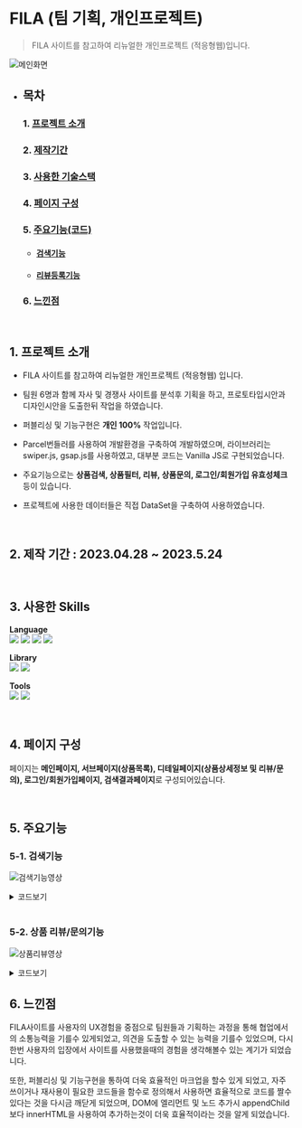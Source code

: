 # FILA (팀 기획, 개인프로젝트)
> FILA 사이트를 참고하여 리뉴얼한 개인프로젝트 (적응형웹)입니다.

![메인화면](https://github.com/Tae-Hyun98/FILA-project/assets/119056869/f7672f96-e27e-450e-871f-46681c279af7)  


- ## 목차  
  ### 1. [프로젝트 소개](#1-프로젝트-소개)
  ### 2. [제작기간](#2-제작-기간--20230428--2023524)
  ### 3. [사용한 기술스택](#3-사용한-skills)
  ### 4. [페이지 구성](#4-페이지-구성-1)
  ### 5. [주요기능(코드)](#5-주요기능)  
     - #### [검색기능](#5-1-검색기능)  
     - #### [리뷰등록기능](#5-2-상품-리뷰문의기능)  
  ### 6. [느낀점](#6-느낀점-1)


<br/> 

## 1. 프로젝트 소개
- FILA 사이트를 참고하여 리뉴얼한 개인프로젝트 (적응형웹) 입니다.

- 팀원 6명과 함께 자사 및 경쟁사 사이트를 분석후 기획을 하고, 프로토타입시안과 디자인시안을 도출한뒤 작업을 하였습니다.

- 퍼블리싱 및 기능구현은 **개인 100%** 작업입니다.

- Parcel번들러를 사용하여 개발환경을 구축하여 개발하였으며, 라이브러리는 swiper.js, gsap.js를 사용하였고, 대부분 코드는 Vanilla JS로 구현되었습니다.  

- 주요기능으로는 **상품검색, 상품필터, 리뷰, 상품문의, 로그인/회원가입 유효성체크** 등이 있습니다.
  
- 프로젝트에 사용한 데이터들은 직접 DataSet을 구축하여 사용하였습니다.

      
  <br/>

## 2. 제작 기간 : 2023.04.28 ~ 2023.5.24

 <br/>
 
## 3. 사용한 Skills  
  **Language**  
  <a href="#!"><img src="https://img.shields.io/badge/html5-E34F26?style=flat&logo=html5&logoColor=white"/></a>
  <a href="#!"><img src="https://img.shields.io/badge/css3-1572B6?style=flat&logo=css3&logoColor=white"/></a>
  <a href="#!"><img src="https://img.shields.io/badge/jquery-0769AD?style=flat&logo=jquery&logoColor=white"/></a>
  <a href="#!"><img src="https://img.shields.io/badge/javascript-F7DF1E?style=flat&logo=javascript&logoColor=white"/></a>

  **Library**  
  <a href="#!"><img src="https://img.shields.io/badge/swiper.js-6332F6?style=flat&logo=swiper&logoColor=white"/></a>
  <a href="#!"><img src="https://img.shields.io/badge/gsap.js-88CE02?style=flat&logo=greensock&logoColor=white"/></a>
    
  **Tools**  
  <a href="#!"><img src="https://img.shields.io/badge/visual studio code-007ACC?style=flat&logo=visualstudiocode&logoColor=white"/></a>
  <a href="#!"><img src="https://img.shields.io/badge/github-181717?style=flat&logo=github&logoColor=white"/></a>

  <br/>
  
## 4. 페이지 구성  
페이지는 **메인페이지, 서브페이지(상품목록), 디테일페이지(상품상세정보 및 리뷰/문의), 로그인/회원가입페이지, 검색결과페이지**로 구성되어있습니다.

<br/>

## 5. 주요기능  
### 5-1. 검색기능  
![검색기능영상](https://github.com/Tae-Hyun98/FILA-project/assets/119056869/5d8ff80f-e1b0-4cd4-ab93-4952bf15326a)

<details>  
    <summary><span font-weight:bold>코드보기</span></summary>  
        
 #### 검색창의 Input을 통해 입력된값을 DataSet에서 입력된값이 포함된 이름을 필터하고 필터된 값들을 JSON형식으로 변환을하여 setItem으로 값을 search페이지로 전달합니다.  
```javascript
searchBtn.addEventListener('click', () => {
  let word = goInput.value.toLowerCase();
    
  if (word !== '') {
    let result = subData.filter(item => item.name.includes(word));
    goInput.innerHTML = ''
    location.href = 'search.html'
    localStorage.setItem('result', JSON.stringify(result))
    localStorage.setItem('word', word)
  } else if (word === '') {
    console.log('error')
  }
})
```

#### getItem으로 전달된 값을 받으면서 JSON형태의 데이터를 객체형태로 변환하여 저장합니다. 전달된 값이 없거나 length가 0이면 검색결과가 없다고 표시하며, 있다면 상품들을 출력하는 함수인 paginationFunc()함수로 상품들을 출력합니다.  
```javascript
const localData = JSON.parse(localStorage.getItem('result'));
let words = localStorage.getItem('word')

if (localData === '' || localData.length === 0) {
  productList.innerHTML = `<h1>검색결과 해당하는 상품이 없습니다.</h1>`
} else {
  paginationFunc(localData)
}
```

</details>

<br/>
  
### 5-2. 상품 리뷰/문의기능  
![상품리뷰영상](https://github.com/Tae-Hyun98/FILA-project/assets/119056869/6624c8e6-8c29-4c8c-9b72-2d06baf2d00a)

<details>
  <summary>코드보기</summary>  
  
#### 리뷰 및 문의 기능은 조건문으로 값이 비어있지 않다면 등록이 되도록 설계를 하였고, 값을 입력하고 등록하기 버튼을 누를시 함수가 호출되어 입력된 값들을 전달받아 생성된 엘리먼트들에게 appendChild를 이용하여 자식노드로 전달된 값이 추가되어 리뷰를 생성하도록 하였으며, 리뷰가 등록된후 입력이 되어있던 Input값들을 초기화하도록 만들었습니다.
```javascript
const addBtn = document.getElementById('add_btn');
const inputId = document.getElementById('input_id');
const inputTxt = document.getElementById('input_txt');
const reviewList = document.querySelector('.review_list');
const starBtn = document.querySelector('.rating');
const raingIcon = document.querySelectorAll('.rating i');
const today = new Date();
const dayFormat = today.getFullYear() + '.' + (today.getMonth() + 1) + '.' + today.getDate();
let count = 1;

addBtn.addEventListener('click', reviewAdd);

function reviewAdd() {
  if (inputId.value != '' && inputTxt.value != '') {
    const Li = document.createElement('li');
    const Pno = document.createElement('p');
    const Pnum = document.createTextNode(count);
    const Pstar = document.createElement('p');
    const Ptext = document.createElement('p');
    const Pid = document.createElement('p');
    const Ptoday = document.createElement('p');
    const Today = document.createTextNode(dayFormat);
    const Pdel = document.createElement('button');
    const del = document.createTextNode('X');
    const userId = document.createTextNode(inputId.value);
    const userTxt = document.createTextNode(inputTxt.value);

    Li.appendChild(Pno);
    Li.appendChild(Pstar);
    Li.appendChild(Ptext);
    Li.appendChild(Pid);
    Li.appendChild(Ptoday);
    Li.appendChild(Pdel);

    Ptoday.appendChild(Today);
    Pno.appendChild(Pnum);
    Ptext.appendChild(userTxt);
    Pid.appendChild(userId);
    Pdel.appendChild(del);
    Pdel.setAttribute('class', 'delete');
    Pstar.setAttribute('class', 'star');
    reviewList.appendChild(Li);

    inputId.value = '';
    inputTxt.value = '';
    count++;
    
    //별점출력
    Pstar.innerHTML = starBtn.innerHTML;
    
    raingIcon.forEach((item) => {
    item.setAttribute('class', 'far fa-star rating_star');
  })
  } else {
    alert('값을 입력하세요');
  }
  
}
```  

#### 생성된 리뷰 삭제시 X버튼을 누르면 클릭된 delete버튼의 인덱스 번호를 찾아 해당 인덱스의 부모노드전체를 삭제하는 방식으로 구현하였습니다.
```javascript
let delBtn = document.querySelectorAll('.delete');
    for (let i = 0; i < delBtn.length; i++) {
      delBtn[i].addEventListener('click', function () {
        if (delBtn[i].parentNode.parentNode) {
          this.parentNode.parentNode.removeChild(this.parentNode);
        }
      });
    }
```
</details>

## 6. 느낀점
FILA사이트를 사용자의 UX경험을 중점으로 팀원들과 기획하는 과정을 통해 협업에서의 소통능력을 기를수 있게되었고, 의견을 도출할 수 있는 능력을 기를수 있었으며, 다시한번 사용자의 입장에서 사이트를 사용했을때의 경험을 생각해볼수 있는 계기가 되었습니다.  


또한, 퍼블리싱 및 기능구현을 통하여 더욱 효율적인 마크업을 할수 있게 되었고, 자주 쓰이거나 재사용이 필요한 코드들을 함수로 정의해서 사용하면 효율적으로 코드를 짤수 있다는 것을 다시금 깨닫게 되었으며, 
DOM에 엘리먼트 및 노드 추가시 appendChild보다 innerHTML을 사용하여 추가하는것이 더욱 효율적이라는 것을 알게 되었습니다.

